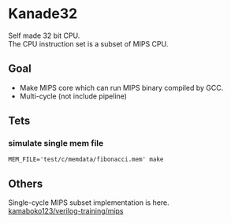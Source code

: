 # Kanade32

Self made 32 bit CPU.  
The CPU instruction set is a subset of MIPS CPU.

## Goal

- Make MIPS core which can run MIPS binary compiled by GCC.
- Multi-cycle (not include pipeline)

## Tets

### simulate single mem file

```
MEM_FILE='test/c/memdata/fibonacci.mem' make
```

## Others

Single-cycle MIPS subset implementation is here.  
[kamaboko123/verilog-training/mips](https://github.com/kamaboko123/verilog-training/tree/develop/mips)
